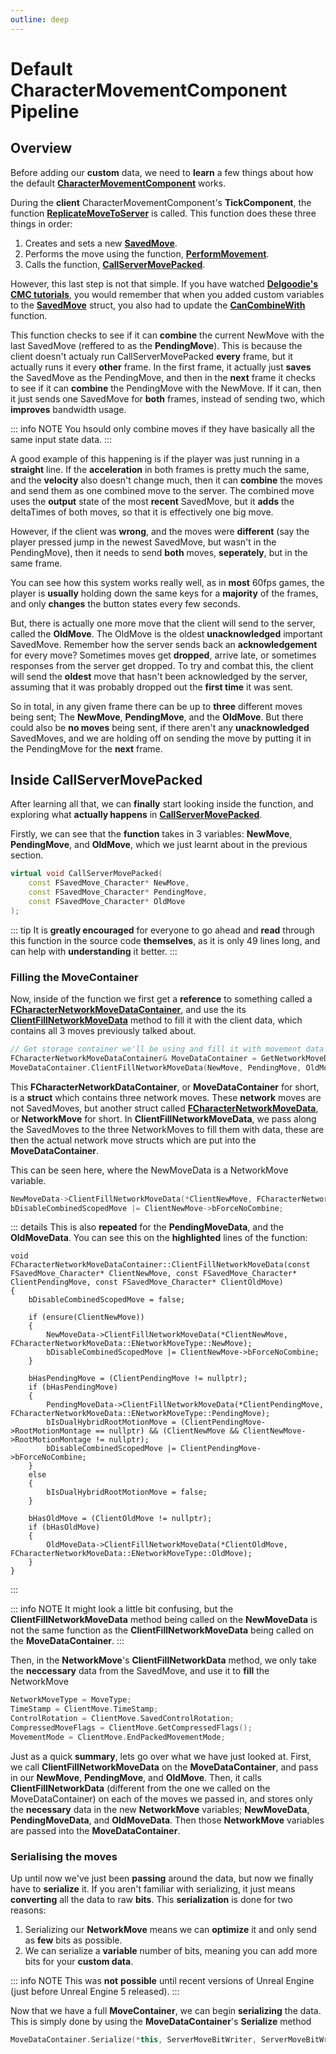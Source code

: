 ```yaml
---
outline: deep
---
```



# Default CharacterMovementComponent Pipeline

## Overview

Before adding our **custom** data, we need to **learn** a few things about how the default [**CharacterMovementComponent**](https://docs.unrealengine.com/5.2/en-US/API/Runtime/Engine/GameFramework/UCharacterMovementComponent) works. 

During the **client** CharacterMovementComponent's **TickComponent**, the function [**ReplicateMoveToServer**](https://docs.unrealengine.com/5.2/en-US/API/Runtime/Engine/GameFramework/UCharacterMovementComponent/ReplicateMoveToS-) is called. This function does these three things in order:

1. Creates and sets a new [**SavedMove**](https://docs.unrealengine.com/5.2/en-US/API/Runtime/Engine/GameFramework/FSavedMove_Character/).
2. Performs the move using the function, [**PerformMovement**](https://docs.unrealengine.com/5.2/en-US/API/Runtime/Engine/GameFramework/UCharacterMovementComponent/PerformMovement/).
3. Calls the function, [**CallServerMovePacked**](https://docs.unrealengine.com/5.2/en-US/API/Runtime/Engine/GameFramework/UCharacterMovementComponent/CallServerMovePacked/).


However, this last step is not that simple. If you have watched [**Delgoodie's CMC tutorials**](https://www.youtube.com/watch?v=urkLwpnAjO0&list=PLXJlkahwiwPmeABEhjwIALvxRSZkzoQpk), you would remember that when you added custom variables to the [**SavedMove**](https://docs.unrealengine.com/5.2/en-US/API/Runtime/Engine/GameFramework/FSavedMove_Character/) struct, you also had to update the [**CanCombineWith**](https://docs.unrealengine.com/5.2/en-US/API/Runtime/Engine/GameFramework/FSavedMove_Character/CanCombineWith/) function.

This function checks to see if it can **combine** the current NewMove with the last SavedMove (reffered to as the **PendingMove**). This is because the client doesn't actualy run CallServerMovePacked **every** frame, but it actually runs it every **other** frame. In the first frame, it actually just **saves** the SavedMove as the PendingMove, and then in the **next** frame it checks to see if it can **combine** the PendingMove with the NewMove. If it can, then it just sends one SavedMove for **both** frames, instead of sending two, which **improves** bandwidth usage.

::: info NOTE
You hsould only combine moves if they have basically all the same input state data. 
:::

A good example of this happening is if the player was just running in a **straight** line. If the **acceleration** in both frames is pretty much the same, and the **velocity** also doesn't change much, then it can **combine** the moves and send them as one combined move to the server. The combined move uses the **output** state of the most **recent** SavedMove, but it **adds** the deltaTimes of both moves, so that it is effectively one big move.

However, if the client was **wrong**, and the moves were **different** (say the player pressed jump in the newest SavedMove, but wasn't in the PendingMove), then it needs to send **both** moves, **seperately**, but in the same frame. 

You can see how this system works really well, as in **most** 60fps games, the player is **usually** holding down the same keys for a **majority** of the frames, and only **changes** the button states every few seconds. 

But, there is actually one more move that the client will send to the server, called the **OldMove**. The OldMove is the oldest **unacknowledged** important SavedMove. Remember how the server sends back an **acknowledgement** for every move? Sometimes moves get **dropped**, arrive late, or sometimes responses from the server get dropped. To try and combat this, the client will send the **oldest** move that hasn't been acknowledged by the server, assuming that it was probably dropped out the **first time** it was sent.

So in total, in any given frame there can be up to **three** different moves being sent; The **NewMove**, **PendingMove**, and the **OldMove**. But there could also be **no moves** being sent, if there aren't any **unacknowledged** SavedMoves, and we are holding off on sending the move by putting it in the PendingMove for the **next** frame.

## Inside CallServerMovePacked

After learning all that, we can **finally** start looking inside the function, and exploring what **actually happens** in [**CallServerMovePacked**](https://docs.unrealengine.com/5.2/en-US/API/Runtime/Engine/GameFramework/UCharacterMovementComponent/CallServerMovePacked/).

Firstly, we can see that the **function** takes in 3 variables: **NewMove**, **PendingMove**, and **OldMove**, which we just learnt about in the previous section.

```cpp
virtual void CallServerMovePacked(
    const FSavedMove_Character* NewMove,
    const FSavedMove_Character* PendingMove,
    const FSavedMove_Character* OldMove
);
```

::: tip 
It is **greatly encouraged** for everyone to go ahead and **read** through this function in the source code **themselves**, as it is only 49 lines long, and can help with **understanding** it better.
:::

### Filling the MoveContainer

Now, inside of the function we first get a **reference** to something called a [**FCharacterNetworkMoveDataContainer**](https://docs.unrealengine.com/5.2/en-US/API/Runtime/Engine/GameFramework/FCharacterNetworkMoveDataContain-/), and use the its [**ClientFillNetworkMoveData**](https://docs.unrealengine.com/5.2/en-US/API/Runtime/Engine/GameFramework/FCharacterNetworkMoveDataContain-/ClientFillNetwor-/) method to fill it with the client data, which contains all 3 moves previously talked about.

```cpp
// Get storage container we'll be using and fill it with movement data
FCharacterNetworkMoveDataContainer& MoveDataContainer = GetNetworkMoveDataContainer();
MoveDataContainer.ClientFillNetworkMoveData(NewMove, PendingMove, OldMove);
```
This **FCharacterNetworkDataContainer**, or **MoveDataContainer** for short, is a **struct** which contains three network moves. These **network** moves are not SavedMoves, but another struct called [**FCharacterNetworkMoveData**](https://docs.unrealengine.com/5.2/en-US/API/Runtime/Engine/GameFramework/FCharacterNetworkMoveData/), or **NetworkMove** for short. In **ClientFillNetworkMoveData**, we pass along the SavedMoves to the three NetworkMoves to fill them with data, these are then the actual network move structs which are put into the **MoveDataContainer**.

This can be seen here, where the NewMoveData is a NetworkMove variable. 


```cpp
NewMoveData->ClientFillNetworkMoveData(*ClientNewMove, FCharacterNetworkMoveData::ENetworkMoveType::NewMove);
bDisableCombinedScopedMove |= ClientNewMove->bForceNoCombine;
```

::: details 
This is also **repeated** for the **PendingMoveData**, and the **OldMoveData**. You can see this on the **highlighted** lines of the function:

```cpp{7-8,14,16,26}
void FCharacterNetworkMoveDataContainer::ClientFillNetworkMoveData(const FSavedMove_Character* ClientNewMove, const FSavedMove_Character* ClientPendingMove, const FSavedMove_Character* ClientOldMove)
{
	bDisableCombinedScopedMove = false;

	if (ensure(ClientNewMove))
	{
		NewMoveData->ClientFillNetworkMoveData(*ClientNewMove, FCharacterNetworkMoveData::ENetworkMoveType::NewMove);
		bDisableCombinedScopedMove |= ClientNewMove->bForceNoCombine;
	}

	bHasPendingMove = (ClientPendingMove != nullptr);
	if (bHasPendingMove)
	{
		PendingMoveData->ClientFillNetworkMoveData(*ClientPendingMove, FCharacterNetworkMoveData::ENetworkMoveType::PendingMove);
		bIsDualHybridRootMotionMove = (ClientPendingMove->RootMotionMontage == nullptr) && (ClientNewMove && ClientNewMove->RootMotionMontage != nullptr);
		bDisableCombinedScopedMove |= ClientPendingMove->bForceNoCombine; 
	}
	else
	{
		bIsDualHybridRootMotionMove = false;
	}
	
	bHasOldMove = (ClientOldMove != nullptr);
	if (bHasOldMove)
	{
		OldMoveData->ClientFillNetworkMoveData(*ClientOldMove, FCharacterNetworkMoveData::ENetworkMoveType::OldMove); 
	}
}
```
:::

::: info NOTE
It might look a little bit confusing, but the **ClientFillNetworkMoveData** method being called on the **NewMoveData** is not the same function as the **ClientFillNetworkMoveData** being called on the **MoveDataContainer**. 
:::

Then, in the **NetworkMove**'s **ClientFillNetworkData** method, we only take the **neccessary** data from the SavedMove, and use it to **fill** the NetworkMove

```cpp
NetworkMoveType = MoveType;
TimeStamp = ClientMove.TimeStamp;
ControlRotation = ClientMove.SavedControlRotation;
CompressedMoveFlags = ClientMove.GetCompressedFlags();
MovementMode = ClientMove.EndPackedMovementMode;
```

Just as a quick **summary**, lets go over what we have just looked at. First, we call **ClientFillNetworkMoveData** on the **MoveDataContainer**, and pass in our **NewMove**, **PendingMove**, and **OldMove**. Then, it calls **ClientFillNetworkData** (different from the one we called on the MoveDataContainer) on each of the moves we passed in, and stores only the **necessary** data in the new **NetworkMove** variables; **NewMoveData**, **PendingMoveData**, and **OldMoveData**.
Then those **NetworkMove** variables are passed into the **MoveDataContainer**.

### Serialising the moves

Up until now we've just been **passing** around the data, but now we finally have to **serialize** it. If you aren't familiar with serializing, it just means **converting** all the data to raw **bits**. This **serialization** is done for two reasons:

1. Serializing our **NetworkMove** means we can **optimize** it and only send as **few** bits as possible.
2. We can serialize a **variable** number of bits, meaning you can add more bits for your **custom data**.

::: info NOTE
This was **not** **possible** until recent versions of Unreal Engine (just before Unreal Engine 5 released).
:::

Now that we have a full **MoveContainer**, we can begin **serializing** the data. This is simply done by using the **MoveDataContainer**'s **Serialize** method

```cpp
MoveDataContainer.Serialize(*this, ServerMoveBitWriter, ServerMoveBitWriter.PackageMap)
```